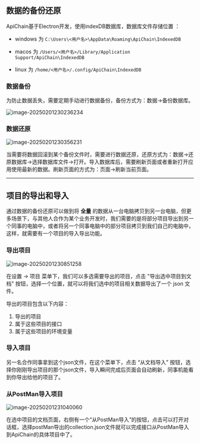 ## 数据的备份还原

ApiChain基于Electron开发，使用indexDB数据库，数据库文件存储位置 ：

- windows 为 `C:\Users\<用户名>\AppData\Roaming\ApiChain\IndexedDB`

- macos 为 `/Users/<用户名>/Library/Application Support/ApiChain\IndexedDB`

- linux 为 `/home/<用户名>/.config/ApiChain\IndexedDB`

### 数据备份

为防止数据丢失，需要定期手动进行数据备份，备份方式为：数据->备份数据库。

![image-20250201230236234](https://gitee.com/onlinetool/mypostman/raw/master/doc/images/image-20250201230236234.png)

### 数据还原

![image-20250201230356231](https://gitee.com/onlinetool/mypostman/raw/master/doc/images/image-20250201230356231.png)

当需要将数据回滚到某个备份文件时，需要进行数据还原，还原方式为：数据->还原数据库->选择数据库文件->打开。导入数据库后，需要刷新页面或者重新打开应用使用最新的数据。刷新页面的方式为：页面->刷新当前页面。

_____
## 项目的导出和导入

通过数据的备份还原可以做到将 **全量** 的数据从一台电脑拷贝到另一台电脑，但更多场景下，与其他人合作为某个业务开发时，我们需要的是将部分项目导出到另一个同事的电脑中，或者将另一个同事电脑中的部分项目拷贝到我们自己的电脑中，这样，就需要有一个项目的导入导出功能。

### 导出项目

![image-20250201230851258](https://gitee.com/onlinetool/mypostman/raw/master/doc/images/image-20250201230851258.png)

在设置 -> 项目 菜单下，我们可以多选需要导出的项目，点击 "导出选中项目到文档" 按钮，选择一个位置，就可以将我们选中的项目相关数据导出了一个 json 文件。

导出的项目包含以下内容：
1. 导出的项目
2. 属于这些项目的接口
3. 属于这些项目的环境变量

### 导入项目

另一名合作同事拿到这个json文件，在这个菜单下，点击 “从文档导入” 按钮，选择你刚刚导出项目的那个json文件，导入瞬间完成后页面会自动刷新，同事机能看到你导出给他的项目了。

### 从PostMan导入项目

![image-20250201231040060](https://gitee.com/onlinetool/mypostman/raw/master/doc/images/image-20250201231040060.png)

在选中项目的文档页面，右侧有一个“从PostMan导入”的按钮，点击可以打开对话框，选择postMan导出的collection.json文件就可以完成接口从PostMan导入到ApiChain的具体项目中了。